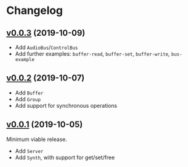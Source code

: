 # Changelog

## [v0.0.3](https://github.com/ideoforms/python-supercollider/releases/tag/v0.0.3) (2019-10-09)

- Add `AudioBus`/`ControlBus`
- Add further examples: `buffer-read`, `buffer-set`, `buffer-write`, `bus-example`

## [v0.0.2](https://github.com/ideoforms/python-supercollider/releases/tag/v0.0.2) (2019-10-07)

- Add `Buffer`
- Add `Group`
- Add support for synchronous operations

## [v0.0.1](https://github.com/ideoforms/python-supercollider/releases/tag/v0.0.1) (2019-10-05)

Minimum viable release.
 - Add `Server`
 - Add `Synth`, with support for get/set/free

